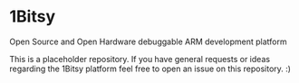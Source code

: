 # 1Bitsy
Open Source and Open Hardware debuggable ARM development platform

This is a placeholder repository. If you have general requests or ideas regarding the 1Bitsy platform feel free to open an issue on this repository. :)
